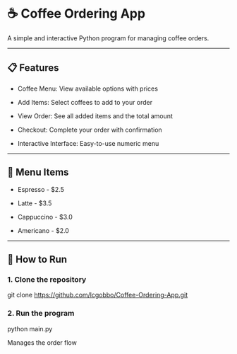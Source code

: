 # ☕ Coffee Ordering App
A simple and interactive Python program for managing coffee orders.

------------------------------------------------------------------------------------------------------------------------

## 📋 Features

- Coffee Menu: View available options with prices

- Add Items: Select coffees to add to your order

- View Order: See all added items and the total amount

- Checkout: Complete your order with confirmation

- Interactive Interface: Easy-to-use numeric menu

------------------------------------------------------------------------------------------------------------------------

## 🧮 Menu Items

* Espresso - $2.5

* Latte - $3.5

* Cappuccino - $3.0

* Americano - $2.0

------------------------------------------------------------------------------------------------------------------------

## 🚀 How to Run

### 1. Clone the repository

git clone https://github.com/lcgobbo/Coffee-Ordering-App.git

### 2. Run the program

python main.py


Manages the order flow
